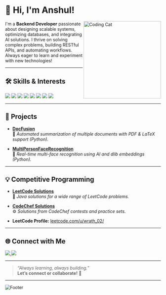 # 👋 Hi, I'm Anshul!

<img align="right" src="https://media.giphy.com/media/qgQUggAC3Pfv687qPC/giphy.gif" width="250" alt="Coding Cat"/>

I'm a **Backend Developer** passionate about designing scalable systems, optimizing databases, and integrating AI solutions. I thrive on solving complex problems, building RESTful APIs, and automating workflows. Always eager to learn and experiment with new technologies!

---

## 🛠️ Skills & Interests

<p align="left">
  <img src="https://img.shields.io/badge/Java-ED8B00?style=for-the-badge&logo=java&logoColor=white"/>
  <img src="https://img.shields.io/badge/SQL-4479A1?style=for-the-badge&logo=postgresql&logoColor=white"/>
  <img src="https://img.shields.io/badge/JavaScript-F7DF1E?style=for-the-badge&logo=javascript&logoColor=black"/>
  <img src="https://img.shields.io/badge/HTML5-E34F26?style=for-the-badge&logo=html5&logoColor=white"/>
  <img src="https://img.shields.io/badge/CSS3-1572B6?style=for-the-badge&logo=css3&logoColor=white"/>
  <img src="https://img.shields.io/badge/Spring_Boot-6DB33F?style=for-the-badge&logo=spring-boot&logoColor=white"/>
  <img src="https://img.shields.io/badge/Flask-000?style=for-the-badge&logo=flask&logoColor=white"/>
  <img src="https://img.shields.io/badge/Docker-2496ED?style=for-the-badge&logo=docker&logoColor=white"/>
</p>

---

## 🚀 Projects

- [**DocFusion**](https://github.com/wrath-02/DocFusion)  
  📄 _Automated summarization of multiple documents with PDF & LaTeX support (Python)._

- [**MultiPersonFaceRecognition**](https://github.com/wrath-02/MultiPersonFaceRecognition)  
  🤖 _Real-time multi-face recognition using AI and dlib embeddings (Python)._

---

## 💡 Competitive Programming

- [**LeetCode Solutions**](https://github.com/wrath-02/Leetcode)  
  🧠 _Java solutions for a wide range of LeetCode problems._

- [**CodeChef Solutions**](https://github.com/wrath-02/CodeChef)  
  ⚙️ _Solutions from CodeChef contests and practice sets._

- **LeetCode Profile:** [leetcode.com/u/wrath_02/](https://leetcode.com/u/wrath_02/)

---

## 🌐 Connect with Me

<p align="left">
  <a href="https://www.linkedin.com/in/anshulkr02/" target="_blank">
    <img src="https://img.shields.io/badge/-LinkedIn-blue?logo=linkedin&logoColor=white&style=for-the-badge"/>
  </a>
  <a href="mailto:anshulkr02@gmail.com">
    <img src="https://img.shields.io/badge/-anshulkr02@gmail.com-D14836?logo=gmail&logoColor=white&style=for-the-badge"/>
  </a>
</p>

---

> _“Always learning, always building.”_  
> <b>Let’s connect or collaborate!</b> 🚀

---

![Footer](https://capsule-render.vercel.app/api?type=waving&color=0:6db3f2,100:1e69de&height=120&section=footer)
